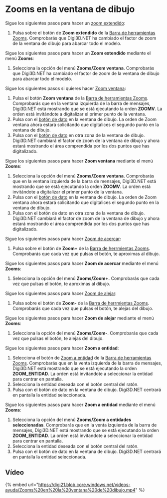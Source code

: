 # Zooms en la ventana de dibujo

Sigue los siguientes pasos para hacer un [zoom extendido](ZOOME.html):

1. Pulsa sobre el botón de **Zoom extendido** de la [Barra de herramientas Zooms](BarraDeHerramientasZooms.html). Comprobarás que Digi3D.NET ha cambiado el factor de zoom de la ventana de dibujo para abarcar todo el modelo.

Sigue los siguientes pasos para hacer un **Zoom extendido** mediante el menú **Zooms**:

1. Selecciona la opción del menú **Zooms/Zoom ventana**. Comprobarás que Digi3D.NET ha cambiado el factor de zoom de la ventana de dibujo para abarcar todo el modelo.

Sigue los siguientes pasos si quieres hacer [Zoom ventana](ZOOME.html):

1. Pulsa el botón **Zoom ventana** de la [Barra de herramientas Zooms](BarraDeHerramientasZooms.html). Comprobarás que en la ventana izquierda de la barra de mensajes, Digi3D.NET está mostrando que se está ejecutando la orden **ZOOMV**. La orden está invitándote a digitalizar el primer punto de la ventana.
2. Pulsa con el [botón de dato]() en la ventana de dibujo. La orden de Zoom ventana ahora estará solicitando que digitalices el segundo punto en la ventana de dibujo.
3. Pulsa con el [botón de dato]() en otra zona de la ventana de dibujo. Digi3D.NET cambiará el factor de zoom de la ventana de dibujo y ahora estará mostrando el área comprendida por los dos puntos que has digitalizado.

Sigue los siguientes pasos para hacer **Zoom ventana** mediante el menú **Zooms**:

1. Selecciona la opción del menú **Zooms/Zoom ventana**. Comprobarás que en la ventana izquierda de la barra de mensajes, Digi3D.NET está mostrando que se está ejecutando la orden **ZOOMV**. La orden está invitándote a digitalizar el primer punto de la ventana.
2. Pulsa con el [botón de dato]() en la ventana de dibujo. La orden de Zoom ventana ahora estará solicitando que digitalices el segundo punto en la ventana de dibujo.
3. Pulsa con el botón de dato en otra zona de la ventana de dibujo. Digi3D.NET cambiará el factor de zoom de la ventana de dibujo y ahora estará mostrando el área comprendida por los dos puntos que has digitalizado.

Sigue los siguientes pasos para hacer [Zoom de acercar](ZOOM+.html):

1. Pulsa sobre el botón de **Zoom+** de la [Barra de herrmientas Zooms](BarraDeHerramientasZooms.html). Comprobarás que cada vez que pulsas el botón, te aproximas al dibujo.

Sigue los siguientes pasos para hacer **Zoom de acercar** mediante el menú **Zooms**:

1. Selecciona la opción del menú **Zooms/Zoom+.** Comprobarás que cada vez que pulsas el botón, te aproximas al dibujo.

Sigue los siguientes pasos para hacer [Zoom de alejar](ZOOM-.html):

1. Pulsa sobre el botón de **Zoom-** de la [Barra de herrmientas Zooms](BarraDeHerramientasZooms.html). Comprobarás que cada vez que pulsas el botón, te alejas del dibujo.

Sigue los siguientes pasos para hacer **Zoom de alejar** mediante el menú **Zooms**:

1. Selecciona la opción del menú **Zooms/Zoom-**. Comprobarás que cada vez que pulsas el botón, te alejas del dibujo.

Sigue los siguientes pasos para hacer **Zoom a entidad**:

1. Selecciona el botón de [Zoom a entidad](ZOOM_ENTIDAD.html) de la [Barra de herramientas Zooms](BarraDeHerramientasZooms.html). Comprobarás que en la venta izquierda de la barra de mensajes, Digi3D.NET está mostrando que se está ejecutando la orden **ZOOM\_ENTIDAD**. La orden está invitandote a seleccionar la entidad para centrar en pantalla.
2. Selecciona la entidad deseada con el botón central del ratón.
3. Pulsa con el botón de dato en la ventana de dibujo. Digi3D.NET centrará en pantalla la entidad seleccionada.

Sigue los siguientes pasos para hacer **Zoom a entidad** mediante el menú **Zooms**:

1. Selecciona la opción del menú **Zooms/Zoom a entidades seleccionadas**. Comprobarás que en la venta izquierda de la barra de mensajes, Digi3D.NET está mostrando que se está ejecutando la orden **ZOOM\_ENTIDAD**. La orden está invitandote a seleccionar la entidad para centrar en pantalla.
2. Selecciona la entidad deseada con el botón central del ratón.
3. Pulsa con el botón de dato en la ventana de dibujo. Digi3D.NET centrará en pantalla la entidad seleccionada.

## Vídeo

{% embed url="https://digi21.blob.core.windows.net/videos-ayuda/Zooms%20en%20la%20ventana%20de%20dibujo.mp4" %}



